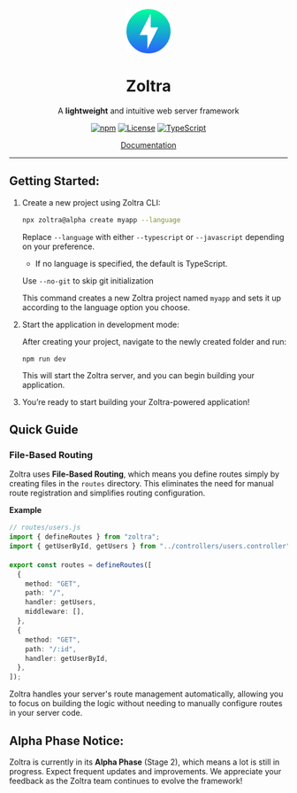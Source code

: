 <div align='center'>
  <img alt="Zoltra" src='https://github.com/zoltrajs/zoltra/blob/main/meta/zoltrajs-logo.png' width="80" height="80" />
  <h1>Zoltra</h1>
  <p>A <strong>lightweight</strong> and intuitive web server framework</p>
  
  [![npm](https://img.shields.io/npm/v/zoltra?color=2962FF)](https://www.npmjs.com/package/zoltra)
  [![License](https://img.shields.io/badge/license-MIT-6200EA)](LICENSE)
  [![TypeScript](https://img.shields.io/badge/%3C%2F%3E-TypeScript-007ACC)](https://www.typescriptlang.org/)

[Documentation]()

</div>

---

## Getting Started:

1. Create a new project using Zoltra CLI:

   ```bash
   npx zoltra@alpha create myapp --language
   ```

   Replace `--language` with either `--typescript` or `--javascript` depending on your preference.

   - If no language is specified, the default is TypeScript.

   Use `--no-git` to skip git initialization

   This command creates a new Zoltra project named `myapp` and sets it up according to the language option you choose.

2. Start the application in development mode:

   After creating your project, navigate to the newly created folder and run:

   ```
   npm run dev
   ```

   This will start the Zoltra server, and you can begin building your application.

3. You’re ready to start building your Zoltra-powered application!

## Quick Guide

### File-Based Routing

Zoltra uses **File-Based Routing**, which means you define routes simply by creating files in the `routes` directory. This eliminates the need for manual route registration and simplifies routing configuration.

**Example**

```ts
// routes/users.js
import { defineRoutes } from "zoltra";
import { getUserById, getUsers } from "../controllers/users.controller";

export const routes = defineRoutes([
  {
    method: "GET",
    path: "/",
    handler: getUsers,
    middleware: [],
  },
  {
    method: "GET",
    path: "/:id",
    handler: getUserById,
  },
]);
```

Zoltra handles your server's route management automatically, allowing you to focus on building the logic without needing to manually configure routes in your server code.

## Alpha Phase Notice:

Zoltra is currently in its **Alpha Phase** (Stage 2), which means a lot is still in progress. Expect frequent updates and improvements. We appreciate your feedback as the Zoltra team continues to evolve the framework!
